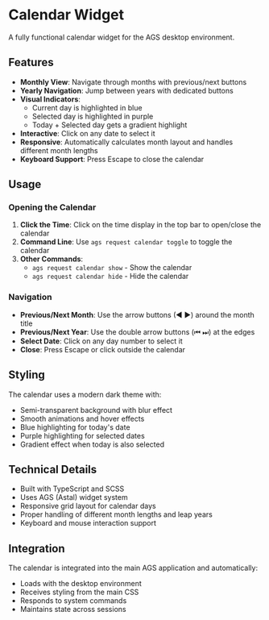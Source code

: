 # Calendar Widget

A fully functional calendar widget for the AGS desktop environment.

## Features

- **Monthly View**: Navigate through months with previous/next buttons
- **Yearly Navigation**: Jump between years with dedicated buttons
- **Visual Indicators**: 
  - Current day is highlighted in blue
  - Selected day is highlighted in purple
  - Today + Selected day gets a gradient highlight
- **Interactive**: Click on any date to select it
- **Responsive**: Automatically calculates month layout and handles different month lengths
- **Keyboard Support**: Press Escape to close the calendar

## Usage

### Opening the Calendar

1. **Click the Time**: Click on the time display in the top bar to open/close the calendar
2. **Command Line**: Use `ags request calendar toggle` to toggle the calendar
3. **Other Commands**:
   - `ags request calendar show` - Show the calendar
   - `ags request calendar hide` - Hide the calendar

### Navigation

- **Previous/Next Month**: Use the arrow buttons (◀ ▶) around the month title
- **Previous/Next Year**: Use the double arrow buttons (⏮ ⏭) at the edges
- **Select Date**: Click on any day number to select it
- **Close**: Press Escape or click outside the calendar

## Styling

The calendar uses a modern dark theme with:
- Semi-transparent background with blur effect
- Smooth animations and hover effects
- Blue highlighting for today's date
- Purple highlighting for selected dates
- Gradient effect when today is also selected

## Technical Details

- Built with TypeScript and SCSS
- Uses AGS (Astal) widget system
- Responsive grid layout for calendar days
- Proper handling of different month lengths and leap years
- Keyboard and mouse interaction support

## Integration

The calendar is integrated into the main AGS application and automatically:
- Loads with the desktop environment
- Receives styling from the main CSS
- Responds to system commands
- Maintains state across sessions
